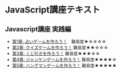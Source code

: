 
# JavaScript講座テキスト

## Javascript講座 実践編

- [第1章: 占いゲームを作ろう！](game1.html)　難易度★☆☆☆☆
- [第2章: クイズゲームを作ろう！](game2.html) 難易度★★☆☆☆
- [第3章: くじ引きを作ろう！](game3.html) 難易度★★★☆☆
- [第4章: ジャンケンゲームを作ろう！](game4.html) 難易度★★★★☆
- [第5章: ハングマンゲームを作ろう！](game5.html) 難易度★★★★★
